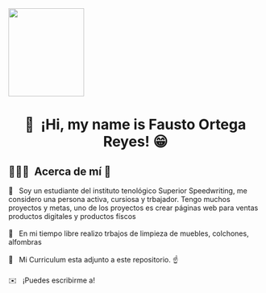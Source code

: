 <img src="https://pa1.aminoapps.com/7045/571756316cd4b6b6e6af7f6d074f59e1832bfacdr1-493-277_hq.gif" width="150" height="175px"/>

<h1 align="center">👋 &nbsp;¡Hi, my name is Fausto Ortega Reyes! 😁 </h1> 

<h2>👨🏻‍💻 &nbsp;Acerca de mí 🤔</h2>

📌 &nbsp; Soy un estudiante del instituto tenológico Superior Speedwriting, me considero una persona activa, cursiosa y trbajador. Tengo muchos proyectos y metas, uno de los proyectos es crear páginas web para ventas productos digitales y productos físcos<br><br>
📌 &nbsp; En mi tiempo libre realizo trbajos de limpieza de muebles, colchones, alfombras  <br><br>
📑 &nbsp; Mi Curriculum esta adjunto a este repositorio. ☝<br><br>
✉️ &nbsp; ¡Puedes escribirme a!
